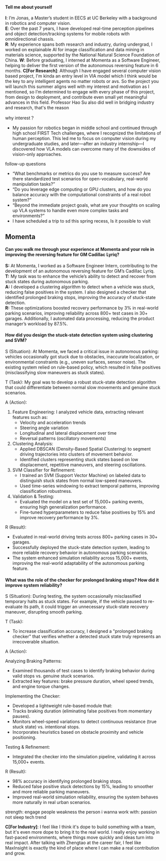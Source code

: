 #### Tell me about yourself
**I**: I’m Jonas, a Master’s student in EECS at UC Berkeley with a background in robotics and computer vision. \
**E**: Over the past 7 years, I have developed real-time perception pipelines and object detection/tracking systems for mobile robots with omnidirectional chassis. \
**R**: My experience spans both research and industry, during undergrad, I worked on explainable AI for image classification and data mining in materials science, supported by the National Natural Science Foundation of China.
**W**: Before graduating, I interned at Momenta as a Software Engineer, helping to deliver the first version of the autonomous reversing feature in 6 months. 
**C[For Research]**: Although I have engaged several computer vision based project, I'm kinda an entry level in VlA model which I think would be the key to any intelligent agents no matter robots or avs. So the project you will launch this summer aligns well with my interest and motivation as I mentioned, so I’m determined to engage with every phase of this project, from design to deployment, and contribute even small yet meaningful advances in this field. Professor Hao Su also did well in bridging industry and research, that's the reason

why interest？
* My passion for robotics began in middle school and continued through high school FIRST Tech challenges, where I recognized the limitations of human perception. This led me to focus on computer vision during my undergraduate studies, and later—after an industry internship—I discovered how VLA models can overcome many of the downsides of vision-only approaches.

follow-up questions
* “What benchmarks or metrics do you use to measure success? Are there standardized test scenarios for open-vocabulary, real-world manipulation tasks?”
* “Do you leverage edge computing or GPU clusters, and how do you balance accuracy with the computational constraints of a real robot system?”
* “Beyond the immediate project goals, what are your thoughts on scaling up VLA systems to handle even more complex tasks and environments?”
* I have scheduled a trip to sd this spring recess, Is it possible to visit

## Momenta
#### Can you walk me through your experience at Momenta and your role in improving the reversing feature for GM Cadillac Lyriq?
**S:** At Momenta, I worked as a Software Engineer Intern, contributing to the development of an autonomous reversing feature for GM’s Cadillac Lyriq. \
**T:** My task was to enhance the vehicle’s ability to detect and recover from stuck states during autonomous parking. \
**A:** I developed a clustering algorithm to detect when a vehicle was stuck, reducing false positives in the system. I also designed a checker that identified prolonged braking stops, improving the accuracy of stuck-state detection. \
**R:** These optimizations boosted recovery performance by 3% in real-world parking scenarios, improving reliability across 800+ test cases in 30+ garages. Additionally, I automated data processing, reducing the product manager’s workload by 87.5%.

#### How did you design the stuck-state detection system using clustering and SVM?
S (Situation):
At Momenta, we faced a critical issue in autonomous parking: vehicles occasionally got stuck due to obstacles, inaccurate localization, or environmental constraints (e.g., uneven surfaces, sensor noise). The existing system relied on rule-based policy, which resulted in false positives (misclassifying slow maneuvers as stuck states).

T (Task):
My goal was to develop a robust stuck-state detection algorithm that could differentiate between normal slow movements and genuine stuck scenarios.

A (Action):

1. Feature Engineering: I analyzed vehicle data, extracting relevant features such as:
    * Velocity and acceleration trends
    * Steering angle variation
    * Longitudinal and lateral displacement over time
    * Reversal patterns (oscillatory movements)
2. Clustering Analysis:
    * Applied DBSCAN (Density-Based Spatial Clustering) to segment driving trajectories into clusters of movement behavior.
    * Identified clusters representing stuck states based on low displacement, repetitive maneuvers, and steering oscillations.
3. SVM Classifier for Refinement:
    * I trained an SVM (Support Vector Machine) on labeled data to distinguish stuck states from normal low-speed maneuvers.
    * Used time-series windowing to extract temporal patterns, improving classification robustness.
4. Validation & Testing:
    * Evaluated the model on a test set of 15,000+ parking events, ensuring high generalization performance.
    * Fine-tuned hyperparameters to reduce false positives by 15% and improve recovery performance by 3%.

R (Result):
* Evaluated in real-world driving tests across 800+ parking cases in 30+ garages.
* Successfully deployed the stuck-state detection system, leading to more reliable recovery behavior in autonomous parking scenarios.
* The system enhanced simulation reliability across 15,000+ events, improving the real-world adaptability of the autonomous parking feature.

#### What was the role of the checker for prolonged braking stops? How did it improve system reliability?
S (Situation):
During testing, the system occasionally misclassified temporary halts as stuck states. For example, if the vehicle paused to re-evaluate its path, it could trigger an unnecessary stuck-state recovery maneuver, disrupting smooth parking.

T (Task):
* To increase classification accuracy, I designed a "prolonged braking checker" that verifies whether a detected stuck state truly represents an irrecoverable situation.

A (Action):

Analyzing Braking Patterns:
* Examined thousands of test cases to identify braking behavior during valid stops vs. genuine stuck scenarios.
* Extracted key features: brake pressure duration, wheel speed trends, and engine torque changes.

Implementing the Checker:
* Developed a lightweight rule-based module that:
* Tracks braking duration (eliminating false positives from momentary pauses).
* Monitors wheel-speed variations to detect continuous resistance (true stuck state) vs. intentional stops.
* Incorporates heuristics based on obstacle proximity and vehicle positioning.

Testing & Refinement:
* Integrated the checker into the simulation pipeline, validating it across 15,000+ events.

R (Result):
* 98% accuracy in identifying prolonged braking stops.
* Reduced false positive stuck detections by 15%, leading to smoother and more reliable parking maneuvers.
* Improved real-world simulation reliability, ensuring the system behaves more naturally in real urban scenarios.


strength: engage people
weakness
the person i wanna work with: passion not sleep
tech trend


**C[For Industry]**: I feel like I think it's dope to build something with a team, but it's even more dope to bring it to the real world. I really enjoy working in fast-paced environments, where things move quickly and ideas turn into real impact. After talking with Zhengtao at the career fair, I feel like MaxInsight is exactly the kind of place where I can make a real contribution and grow.